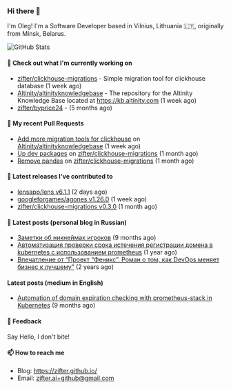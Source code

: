 ### Hi there 👋

I'm Oleg! I'm a Software Developer based in Vilnius, Lithuania 🇱🇹, originally from Minsk, Belarus.

![GitHub Stats](https://github-readme-stats.vercel.app/api?username=zifter&count_private=true&theme=tokyonight&show_icons=true)

#### 👷 Check out what I'm currently working on

- [zifter/clickhouse-migrations](https://github.com/zifter/clickhouse-migrations) - Simple migration tool for clickhouse database (1 week ago)
- [Altinity/altinityknowledgebase](https://github.com/Altinity/altinityknowledgebase) - The repository for the Altinity Knowledge Base located at https://kb.altinity.com (1 week ago)
- [zifter/byprice24](https://github.com/zifter/byprice24) -  (5 months ago)

#### 🔨 My recent Pull Requests

- [Add more migration tools for clickhouse](https://github.com/Altinity/altinityknowledgebase/pull/44) on [Altinity/altinityknowledgebase](https://github.com/Altinity/altinityknowledgebase) (1 week ago)
- [Up dev packages](https://github.com/zifter/clickhouse-migrations/pull/11) on [zifter/clickhouse-migrations](https://github.com/zifter/clickhouse-migrations) (1 month ago)
- [Remove pandas](https://github.com/zifter/clickhouse-migrations/pull/10) on [zifter/clickhouse-migrations](https://github.com/zifter/clickhouse-migrations) (1 month ago)

#### 🚀 Latest releases I've contributed to
- [lensapp/lens v6.1.1](https://github.com/lensapp/lens/releases/tag/v6.1.1) (2 days ago)
- [googleforgames/agones v1.26.0](https://github.com/googleforgames/agones/releases/tag/v1.26.0) (1 week ago)
- [zifter/clickhouse-migrations v0.3.0](https://github.com/zifter/clickhouse-migrations/releases/tag/v0.3.0) (1 month ago)

#### 📄 Latest posts (personal blog in Russian)
- [Заметки об никнеймах игроков](https://zifter.github.io/offtopic/gamedev/2021/12/10/nicknames-in-games.html) (9 months ago)
- [Автоматизация проверки срока истечения регистрации домена в kubernetes с использованием prometheus](https://zifter.github.io/devops/2021/09/12/domain-expiration-prometheus-exporter.html) (1 year ago)
- [Впечатление от “Проект “Феникс”. Роман о том, как DevOps меняет бизнес к лучшему”](https://zifter.github.io/offtopic/2021/01/09/fenix-book-review.html) (2 years ago)

#### Latest posts (medium in English)
- [Automation of domain expiration checking with prometheus-stack in Kubernetes](https://medium.com/@olegstrokachuk/automation-of-domain-expiration-checking-with-prometheus-stack-in-kubernetes-ea4e4571f5b4?source=rss-766601af1f16------2) (9 months ago)

#### 💬 Feedback

Say Hello, I don't bite!

#### 📫 How to reach me

- Blog: https://zifter.github.io/
- Email: zifter.ai+github@gmail.com
